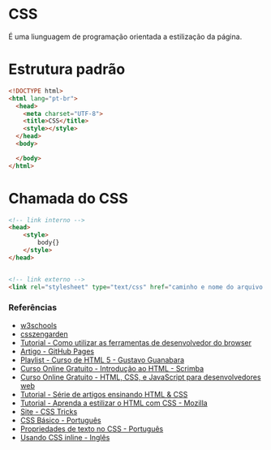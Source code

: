 # CSS
É uma liunguagem de programação orientada a estilização da página.

# Estrutura padrão
```html
<!DOCTYPE html>
<html lang="pt-br">
  <head>
    <meta charset="UTF-8">
    <title>CSS</title>
    <style></style>
  </head>
  <body>

  </body>
</html>
```

# Chamada do CSS
```html
<!-- link interno -->
<head>
    <style>
        body{}
    </style>
</head>


<!-- link externo -->
<link rel="stylesheet" type="text/css" href="caminho e nome do arquivo css">
```


### Referências
- [w3schools](https://www.w3schools.com/css/default.asp)
- [csszengarden](http://www.csszengarden.com/)
- [Tutorial - Como utilizar as ferramentas de desenvolvedor do browser](https://www.khanacademy.org/computing/computer-programming/html-css/web-development-tools/a/using-the-browser-developer-tools)
- [Artigo - GitHub Pages](http://jmcglone.com/guides/github-pages/)
- [Playlist - Curso de HTML 5 - Gustavo Guanabara](https://www.youtube.com/playlist?list=PLHz_AreHm4dlAnJ_jJtV29RFxnPHDuk9o)
- [Curso Online Gratuito - Introdução ao HTML - Scrimba](https://scrimba.com/learn/html)
- [Curso Online Gratuito - HTML, CSS, e JavaScript para desenvolvedores web](https://www.coursera.org/learn/html-css-javascript-for-web-developers/home/welcome)
- [Tutorial - Série de artigos ensinando HTML & CSS](https://www.internetingishard.com/)
- [Tutorial - Aprenda a estilizar o HTML com CSS - Mozilla](https://developer.mozilla.org/en-US/docs/Learn/CSS)
- [Site - CSS Tricks](https://css-tricks.com/)
- [CSS Básico - Português](https://pt.khanacademy.org/computing/computer-programming/html-css/intro-to-css/pt/css-basics)
- [Propriedades de texto no CSS - Português](https://pt.khanacademy.org/computing/computer-programming/html-css/css-text-properties/pt/css-font-family-property)
- [Usando CSS inline - Inglês](https://www.khanacademy.org/computing/computer-programming/html-css/more-ways-to-embed-css/pt/using-inline-css-styles)